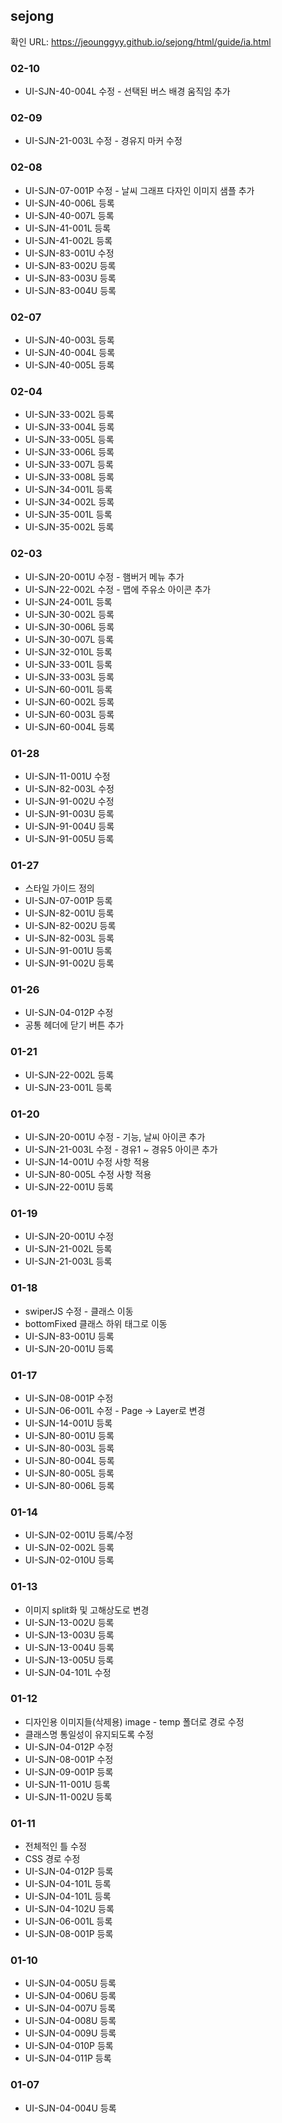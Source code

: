 ## sejong

확인 URL: https://jeounggyy.github.io/sejong/html/guide/ia.html


### 02-10
- UI-SJN-40-004L 수정 - 선택된 버스 배경 움직임 추가

### 02-09
- UI-SJN-21-003L 수정 - 경유지 마커 수정

### 02-08
- UI-SJN-07-001P 수정 - 날씨 그래프 다자인 이미지 샘플 추가
- UI-SJN-40-006L 등록
- UI-SJN-40-007L 등록
- UI-SJN-41-001L 등록
- UI-SJN-41-002L 등록
- UI-SJN-83-001U 수정
- UI-SJN-83-002U 등록
- UI-SJN-83-003U 등록
- UI-SJN-83-004U 등록

### 02-07
- UI-SJN-40-003L 등록
- UI-SJN-40-004L 등록
- UI-SJN-40-005L 등록

### 02-04
- UI-SJN-33-002L 등록
- UI-SJN-33-004L 등록
- UI-SJN-33-005L 등록
- UI-SJN-33-006L 등록
- UI-SJN-33-007L 등록
- UI-SJN-33-008L 등록
- UI-SJN-34-001L 등록
- UI-SJN-34-002L 등록
- UI-SJN-35-001L 등록
- UI-SJN-35-002L 등록

### 02-03
- UI-SJN-20-001U 수정 - 햄버거 메뉴 추가
- UI-SJN-22-002L 수정 - 맵에 주유소 아이콘 추가
- UI-SJN-24-001L 등록
- UI-SJN-30-002L 등록
- UI-SJN-30-006L 등록
- UI-SJN-30-007L 등록
- UI-SJN-32-010L 등록
- UI-SJN-33-001L 등록
- UI-SJN-33-003L 등록
- UI-SJN-60-001L 등록
- UI-SJN-60-002L 등록
- UI-SJN-60-003L 등록
- UI-SJN-60-004L 등록

### 01-28
- UI-SJN-11-001U 수정
- UI-SJN-82-003L 수정 
- UI-SJN-91-002U 수정
- UI-SJN-91-003U 등록
- UI-SJN-91-004U 등록
- UI-SJN-91-005U 등록

### 01-27
- 스타일 가이드 정의
- UI-SJN-07-001P 등록
- UI-SJN-82-001U 등록
- UI-SJN-82-002U 등록
- UI-SJN-82-003L 등록
- UI-SJN-91-001U 등록
- UI-SJN-91-002U 등록

### 01-26
- UI-SJN-04-012P 수정
- 공통 헤더에 닫기 버튼 추가

### 01-21
- UI-SJN-22-002L 등록
- UI-SJN-23-001L 등록

### 01-20
- UI-SJN-20-001U 수정 - 기능, 날씨 아이콘 추가
- UI-SJN-21-003L 수정 - 경유1 ~ 경유5 아이콘 추가
- UI-SJN-14-001U 수정 사항 적용
- UI-SJN-80-005L 수정 사항 적용
- UI-SJN-22-001U 등록

### 01-19
- UI-SJN-20-001U 수정
- UI-SJN-21-002L 등록
- UI-SJN-21-003L 등록

### 01-18
- swiperJS 수정 - 클래스 이동
- bottomFixed 클래스 하위 태그로 이동
- UI-SJN-83-001U 등록
- UI-SJN-20-001U 등록

### 01-17
- UI-SJN-08-001P 수정
- UI-SJN-06-001L 수정 - Page -> Layer로 변경
- UI-SJN-14-001U 등록
- UI-SJN-80-001U 등록
- UI-SJN-80-003L 등록
- UI-SJN-80-004L 등록
- UI-SJN-80-005L 등록
- UI-SJN-80-006L 등록

### 01-14
- UI-SJN-02-001U 등록/수정
- UI-SJN-02-002L 등록
- UI-SJN-02-010U 등록

### 01-13
- 이미지 split화 및 고해상도로 변경
- UI-SJN-13-002U 등록
- UI-SJN-13-003U 등록
- UI-SJN-13-004U 등록
- UI-SJN-13-005U 등록
- UI-SJN-04-101L 수정

### 01-12
- 디자인용 이미지들(삭제용) image - temp 폴더로 경로 수정
- 클래스명 통일성이 유지되도록 수정
- UI-SJN-04-012P 수정
- UI-SJN-08-001P 수정
- UI-SJN-09-001P 등록
- UI-SJN-11-001U 등록
- UI-SJN-11-002U 등록

### 01-11
- 전체적인 틀 수정
- CSS 경로 수정
- UI-SJN-04-012P 등록
- UI-SJN-04-101L 등록
- UI-SJN-04-101L 등록
- UI-SJN-04-102U 등록
- UI-SJN-06-001L 등록
- UI-SJN-08-001P 등록

### 01-10
- UI-SJN-04-005U 등록
- UI-SJN-04-006U 등록
- UI-SJN-04-007U 등록
- UI-SJN-04-008U 등록
- UI-SJN-04-009U 등록
- UI-SJN-04-010P 등록
- UI-SJN-04-011P 등록

### 01-07
- UI-SJN-04-004U 등록
